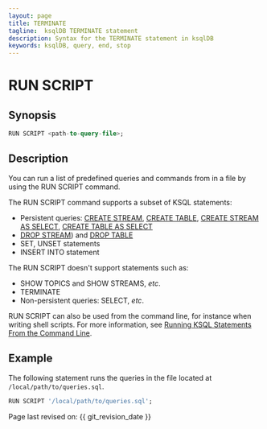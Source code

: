 ```yaml
---
layout: page
title: TERMINATE
tagline:  ksqlDB TERMINATE statement
description: Syntax for the TERMINATE statement in ksqlDB
keywords: ksqlDB, query, end, stop
---
```


RUN SCRIPT
==========

Synopsis
--------

```sql
RUN SCRIPT <path-to-query-file>;
```

Description
-----------

You can run a list of predefined queries and commands from in a file by
using the RUN SCRIPT command.

The RUN SCRIPT command supports a subset of KSQL statements:

-   Persistent queries: [CREATE STREAM](create-stream.md),
    [CREATE TABLE](create-table.md), [CREATE STREAM AS SELECT](create-stream-as-select.md),
    [CREATE TABLE AS SELECT](create-table-as-select.md)
-   [DROP STREAM](drop-stream.md)) and [DROP TABLE](drop-table.md)
-   SET, UNSET statements
-   INSERT INTO statement

The RUN SCRIPT doesn't support statements such as:

-   SHOW TOPICS and SHOW STREAMS, *etc*.
-   TERMINATE
-   Non-persistent queries: SELECT, *etc*.

RUN SCRIPT can also be used from the command line, for instance when
writing shell scripts. For more information, see
[Running KSQL Statements From the Command Line](../../tutorials/examples.md#running-ksql-statements-from-the-command-line).

Example
-------

The following statement runs the queries in the file located at
`/local/path/to/queries.sql`.

```sql
RUN SCRIPT '/local/path/to/queries.sql';
```

Page last revised on: {{ git_revision_date }}
